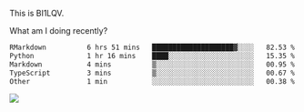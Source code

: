 This is BI1LQV.

What am I doing recently?

<!--START_SECTION:waka-->

```txt
RMarkdown          6 hrs 51 mins   ████████████████████▓░░░░   82.53 %
Python             1 hr 16 mins    ████░░░░░░░░░░░░░░░░░░░░░   15.35 %
Markdown           4 mins          ▒░░░░░░░░░░░░░░░░░░░░░░░░   00.95 %
TypeScript         3 mins          ▒░░░░░░░░░░░░░░░░░░░░░░░░   00.67 %
Other              1 min           ░░░░░░░░░░░░░░░░░░░░░░░░░   00.38 %
```

<!--END_SECTION:waka-->

<img src="https://github-readme-stats.vercel.app/api?username=bi1lqv&show_icons=true&count_private=true">
